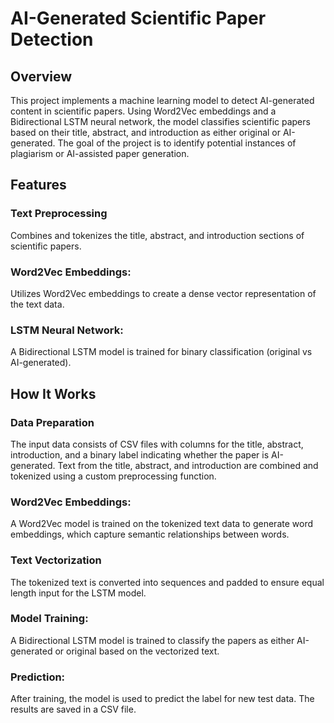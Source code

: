 # AI-Generated Scientific Paper Detection
## Overview
This project implements a machine learning model to detect AI-generated content in scientific papers. Using Word2Vec embeddings and a Bidirectional LSTM neural network, the model classifies scientific papers based on their title, abstract, and introduction as either original or AI-generated. The goal of the project is to identify potential instances of plagiarism or AI-assisted paper generation.

## Features
### Text Preprocessing 
Combines and tokenizes the title, abstract, and introduction sections of scientific papers.
### Word2Vec Embeddings: 
Utilizes Word2Vec embeddings to create a dense vector representation of the text data.
### LSTM Neural Network:
A Bidirectional LSTM model is trained for binary classification (original vs AI-generated).

## How It Works
### Data Preparation

The input data consists of CSV files with columns for the title, abstract, introduction, and a binary label indicating whether the paper is AI-generated.
Text from the title, abstract, and introduction are combined and tokenized using a custom preprocessing function.
### Word2Vec Embeddings:

A Word2Vec model is trained on the tokenized text data to generate word embeddings, which capture semantic relationships between words.
### Text Vectorization

The tokenized text is converted into sequences and padded to ensure equal length input for the LSTM model.
### Model Training:

A Bidirectional LSTM model is trained to classify the papers as either AI-generated or original based on the vectorized text.
### Prediction:

After training, the model is used to predict the label for new test data. The results are saved in a CSV file.

